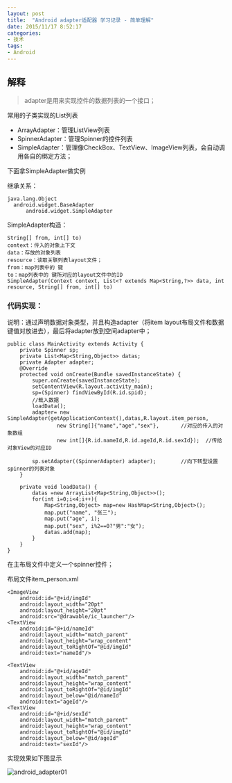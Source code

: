 ```yaml
---
layout: post
title:  "Android adapter适配器 学习记录 - 简单理解"
date: 2015/11/17 8:52:17  
categories:
- 技术
tags:
- Android
---
```


## 解释

>adapter是用来实现控件的数据列表的一个接口；

常用的子类实现的List列表

- ArrayAdapter：管理ListView列表
- SpinnerAdapter：管理Spinner的控件列表
- SimpleAdapter：管理像CheckBox、TextView、ImageView列表，会自动调用各自的绑定方法；

下面拿SimpleAdapter做实例

继承关系：

	java.lang.Object
	  android.widget.BaseAdapter
	      android.widget.SimpleAdapter

SimpleAdapter构造：
	
	String[] from, int[] to) 
	context：传入的对象上下文
	data：存放的对象列表
	resource：读取关联列表layout文件；
	from：map列表中的 键
	to：map列表中的 键所对应的layout文件中的ID
	SimpleAdapter(Context context, List<? extends Map<String,?>> data, int resource, String[] from, int[] to) 


### 代码实现：

说明：通过声明数据对象类型，并且构造adapter（将item layout布局文件和数据键值对放进去），最后将adapter放到空间adapter中；

	public class MainActivity extends Activity {
		private Spinner sp;
		private List<Map<String,Object>> datas;
		private Adapter adapter;
		@Override
		protected void onCreate(Bundle savedInstanceState) {
			super.onCreate(savedInstanceState);
			setContentView(R.layout.activity_main);
			sp=(Spinner) findViewById(R.id.spid);
			//载入数据
			loadData();
			adapter= new SimpleAdapter(getApplicationContext(),datas,R.layout.item_person, 
					new String[]{"name","age","sex"},		//对应的传入的对象数组
					new int[]{R.id.nameId,R.id.ageId,R.id.sexId});	//传给对象View的对应ID
			
			sp.setAdapter((SpinnerAdapter) adapter);		//向下转型设置spinner的列表对象
		}
		
		private void loadData() {
			datas =new ArrayList<Map<String,Object>>();
			for(int i=0;i<4;i++){
				Map<String,Object> map=new HashMap<String,Object>();
				map.put("name", "张三");
				map.put("age", i);
				map.put("sex", i%2==0?"男":"女");
				datas.add(map);
			}
		}
	}


在主布局文件中定义一个spinner控件；

布局文件item_person.xml
	
	<ImageView
        android:id="@+id/imgId"
        android:layout_width="20pt"
        android:layout_height="20pt"
        android:src="@drawable/ic_launcher"/>
	<TextView
	    android:id="@+id/nameId"
        android:layout_width="match_parent"
        android:layout_height="wrap_content"
        android:layout_toRightOf="@id/imgId"
        android:text="nameId"/>
	
	<TextView
	    android:id="@+id/ageId"
        android:layout_width="match_parent"
        android:layout_height="wrap_content"
        android:layout_toRightOf="@id/imgId"
        android:layout_below="@id/nameId"
        android:text="ageId"/>
	<TextView
	    android:id="@+id/sexId"
        android:layout_width="match_parent"
        android:layout_height="wrap_content"
        android:layout_toRightOf="@id/imgId"
        android:layout_below="@id/ageId"
        android:text="sexId"/>


实现效果如下图显示

![android_adapter01]({{site.baseurl}}/public/img/android_adapter01.png)